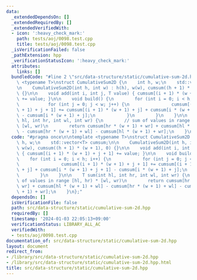 ```yaml
---
data:
  _extendedDependsOn: []
  _extendedRequiredBy: []
  _extendedVerifiedWith:
  - icon: ':heavy_check_mark:'
    path: tests/aoj/0098.test.cpp
    title: tests/aoj/0098.test.cpp
  _isVerificationFailed: false
  _pathExtension: hpp
  _verificationStatusIcon: ':heavy_check_mark:'
  attributes:
    links: []
  bundledCode: "#line 2 \"src/data-structure/static/cumulative-sum-2d.hpp\"\n\ntemplate\
    \ <typename T>\nstruct CumulativeSum2D {\n    int h, w;\n    std::vector<T> cumsum;\n\
    \n    CumulativeSum2D(int h, int w) : h(h), w(w), cumsum((h + 1) * (w + 1), 0)\
    \ {}\n\n    void add(int i, int j, T value) { cumsum[(i + 1) * (w + 1) + j + 1]\
    \ += value; }\n\n    void build() {\n        for (int i = 0; i < h; i++) {\n \
    \           for (int j = 0; j < w; j++) {\n                cumsum[(i + 1) * (w\
    \ + 1) + j + 1] += cumsum[(i + 1) * (w + 1) + j] + cumsum[i * (w + 1) + j + 1]\
    \ - cumsum[i * (w + 1) + j];\n            }\n        }\n    }\n\n    T sum(int\
    \ hl, int hr, int wl, int wr) {\n        // sum of values in range [hl, hr) *\
    \ [wl, wr)\n        return cumsum[hr * (w + 1) + wr] + cumsum[hl * (w + 1) + wl]\
    \ - cumsum[hr * (w + 1) + wl] - cumsum[hl * (w + 1) + wr];\n    }\n};\n"
  code: "#pragma once\n\ntemplate <typename T>\nstruct CumulativeSum2D {\n    int\
    \ h, w;\n    std::vector<T> cumsum;\n\n    CumulativeSum2D(int h, int w) : h(h),\
    \ w(w), cumsum((h + 1) * (w + 1), 0) {}\n\n    void add(int i, int j, T value)\
    \ { cumsum[(i + 1) * (w + 1) + j + 1] += value; }\n\n    void build() {\n    \
    \    for (int i = 0; i < h; i++) {\n            for (int j = 0; j < w; j++) {\n\
    \                cumsum[(i + 1) * (w + 1) + j + 1] += cumsum[(i + 1) * (w + 1)\
    \ + j] + cumsum[i * (w + 1) + j + 1] - cumsum[i * (w + 1) + j];\n            }\n\
    \        }\n    }\n\n    T sum(int hl, int hr, int wl, int wr) {\n        // sum\
    \ of values in range [hl, hr) * [wl, wr)\n        return cumsum[hr * (w + 1) +\
    \ wr] + cumsum[hl * (w + 1) + wl] - cumsum[hr * (w + 1) + wl] - cumsum[hl * (w\
    \ + 1) + wr];\n    }\n};"
  dependsOn: []
  isVerificationFile: false
  path: src/data-structure/static/cumulative-sum-2d.hpp
  requiredBy: []
  timestamp: '2024-01-03 22:05:13+09:00'
  verificationStatus: LIBRARY_ALL_AC
  verifiedWith:
  - tests/aoj/0098.test.cpp
documentation_of: src/data-structure/static/cumulative-sum-2d.hpp
layout: document
redirect_from:
- /library/src/data-structure/static/cumulative-sum-2d.hpp
- /library/src/data-structure/static/cumulative-sum-2d.hpp.html
title: src/data-structure/static/cumulative-sum-2d.hpp
---
```

